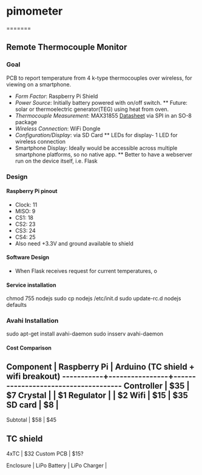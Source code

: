 pimometer
=========
=======
## Remote Thermocouple Monitor


### Goal 
PCB to report temperature from 4 k-type thermocouples over wireless, for viewing on a smartphone. 
* _Form Factor_: Raspberry Pi Shield
* _Power Source_: Initially battery powered with on/off switch. 
** Future: solar or thermoelectric generator(TEG) using heat from oven.
* _Thermocouple Measurement_: MAX31855 [Datasheet](http://datasheets.maximintegrated.com/en/ds/MAX31855.pdf) via SPI in an SO-8 package
* _Wireless Connection_: WiFi Dongle
* _Configuration/Display_: via SD Card 
** LEDs for display- 1 LED for wireless connection
* Smartphone Display: Ideally would be accessible across multiple smartphone platforms, so no native app. 
** Better to have a webserver run on the device itself, i.e. Flask

### Design
#### Raspberry Pi pinout
* Clock: 11 
* MISO: 9
* CS1: 18 
* CS2: 23
* CS3: 24
* CS4: 25
* Also need +3.3V and ground available to shield
 
#### Software Design
* When Flask receives request for current temperatures, 
o


#### Service installation
chmod 755 nodejs
sudo cp nodejs /etc/init.d
sudo update-rc.d nodejs defaults

### Avahi Installation
sudo apt-get install avahi-daemon
sudo insserv avahi-daemon



#### Cost Comparison
Component  |  Raspberry Pi  | Arduino (TC shield + wifi breakout)
-----------+----------------+-------------------------------------
Controller |   $35          |    $7
Crystal    |                |    $1
Regulator  |                |    $2
Wifi       |   $15          |    $35
SD card    |   $8           |    
------------------------------------------------------------------
Subtotal   |   $58          |    $45

TC shield
------------
4xTC       |              $32
Custom PCB |              $15?
 

Enclosure    |
LiPo Battery | 
LiPo Charger |
